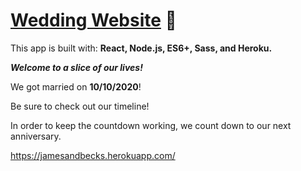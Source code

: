 # [Wedding Website](http://cowartwedding.herokuapp.com) :wedding:  

This app is built with: **React, Node.js, ES6+, Sass, and Heroku.** 

<!--- ![Cowart Wedding Website](/client/public/favicon.png) --> 

_**Welcome to a slice of our lives!**_ 

We got married on **10/10/2020**!

Be sure to check out our timeline!

In order to keep the countdown working, we count down to our next anniversary.

https://jamesandbecks.herokuapp.com/
